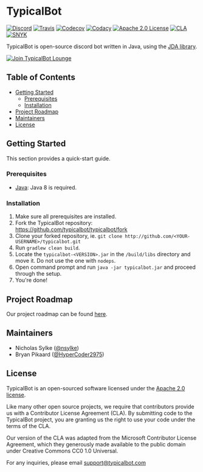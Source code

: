 TypicalBot
==========

[![Discord](https://discordapp.com/api/guilds/163038706117115906/embed.png?style=shield)](https://discord.gg/typicalbot)
[![Travis](https://travis-ci.org/typicalbot/typicalbot.svg?branch=master)](https://travis-ci.org/typicalbot/typicalbot)
[![Codecov](https://codecov.io/gh/typicalbot/typicalbot/branch/master/graph/badge.svg)](https://codecov.io/gh/typicalbot/typicalbot)
[![Codacy](https://api.codacy.com/project/badge/Grade/755f28f53a4c46b69d8d110d7e79ebfe)](https://www.codacy.com/app/nsylke/typicalbot?utm_source=github.com&amp;utm_medium=referral&amp;utm_content=typicalbot/typicalbot&amp;utm_campaign=Badge_Grade)
[![Apache 2.0 License](https://img.shields.io/github/license/typicalbot/typicalbot.svg)](LICENSE.md)
[![CLA](https://cla-assistant.io/readme/badge/typicalbot/typicalbot)](https://cla-assistant.io/typicalbot/typicalbot)
[![SNYK](https://snyk.io/test/github/typicalbot/typicalbot/badge.svg)](https://snyk.io/test/github/typicalbot/typicalbot)

TypicalBot is open-source discord bot written in Java, using the [JDA library](https://github.com/DV8FromTheWorld/JDA).

[![Join TypicalBot Lounge](https://discordapp.com/api/guilds/163038706117115906/embed.png?style=banner2)](https://discord.gg/typicalbot)

## Table of Contents

- [Getting Started](#getting-started)
  - [Prerequisites](#prerequisites)
  - [Installation](#installation)
- [Project Roadmap](#project-roadmap)
- [Maintainers](#maintainers)
- [License](#license)

## Getting Started

This section provides a quick-start guide. 

### Prerequisites

- [Java](https://www.oracle.com/technetwork/java/javase): Java 8 is required. 

### Installation

1. Make sure all prerequisites are installed.
2. Fork the TypicalBot repository: https://github.com/typicalbot/typicalbot/fork
3. Clone your forked repository, ie. `git clone http://github.com/<YOUR-USERNAME>/typicalbot.git`
4. Run `gradlew clean build`.
5. Locate the `typicalbot-<VERSION>.jar` in the `/build/libs` directory and move it. Do not use the one with `nodeps`.  
6. Open command prompt and run `java -jar typicalbot.jar` and proceed through the setup.
7. You're done!

## Project Roadmap

Our project roadmap can be found [here](https://typicalbot.com/roadmap). 

## Maintainers

- Nicholas Sylke ([@nsylke](https://nsylke.me))
- Bryan Pikaard ([@HyperCoder2975](https://pikaard.com))

## License

TypicalBot is an open-sourced software licensed under the [Apache 2.0 license](./LICENSE.md).

Like many other open source projects, we require that contributors provide us with a Contributor License Agreement (CLA). By submitting code to the TypicalBot project, you are granting us the right to use your code under the terms of the CLA.

Our version of the CLA was adapted from the Microsoft Contributor License Agreement, which they generously made available to the public domain under Creative Commons CC0 1.0 Universal.

For any inquiries, please email support@typicalbot.com
